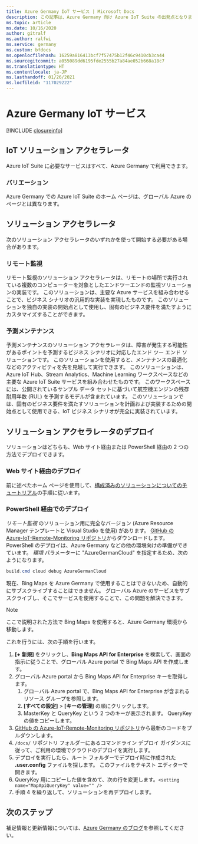 ```yaml
---
title: Azure Germany IoT サービス | Microsoft Docs
description: この記事は、Azure Germany 向け Azure IoT Suite の出発点となります。
ms.topic: article
ms.date: 10/16/2020
author: gitralf
ms.author: ralfwi
ms.service: germany
ms.custom: bfdocs
ms.openlocfilehash: 16259a816413bcf7f57475b12f46c9410cb3ca44
ms.sourcegitcommit: a055089dd6195fde2555b27a84ae052b668a18c7
ms.translationtype: HT
ms.contentlocale: ja-JP
ms.lasthandoff: 01/26/2021
ms.locfileid: "117029222"
---
```

# <a name="azure-germany-iot-services"></a>Azure Germany IoT サービス

[!INCLUDE [closureinfo](../../includes/germany-closure-info.md)]

## <a name="iot-solution-accelerators"></a>IoT ソリューション アクセラレータ
Azure IoT Suite に必要なサービスはすべて、Azure Germany で利用できます。 

### <a name="variations"></a>バリエーション
Azure Germany での Azure IoT Suite のホーム ページは、グローバル Azure のページとは異なります。

## <a name="solution-accelerators"></a>ソリューション アクセラレータ
次のソリューション アクセラレータのいずれかを使って開始する必要がある場合があります。 

### <a name="remote-monitoring"></a>リモート監視
リモート監視のソリューション アクセラレータは、リモートの場所で実行されている複数のコンピューターを対象としたエンドツーエンドの監視ソリューションの実装です。 このソリューションは、主要な Azure サービスを組み合わせることで、ビジネス シナリオの汎用的な実装を実現したものです。 このソリューションを独自の実装の開始点として使用し、固有のビジネス要件を満たすようにカスタマイズすることができます。

### <a name="predictive-maintenance"></a>予測メンテナンス
予測メンテナンスのソリューション アクセラレータは、障害が発生する可能性があるポイントを予測するビジネス シナリオに対応したエンド ツー エンド ソリューションです。 このソリューションを使用すると、メンテナンスの最適化などのアクティビティを先を見越して実行できます。 このソリューションは、Azure IoT Hub、Stream Analytics、Machine Learning ワークスペースなどの主要な Azure IoT Suite サービスを組み合わせたものです。 このワークスペースには、公開されているサンプル データ セットに基づいて航空機エンジンの残存耐用年数 (RUL) を予測するモデルが含まれています。 このソリューションでは、固有のビジネス要件を満たすソリューションを計画および実装するための開始点として使用できる、IoT ビジネス シナリオが完全に実装されています。


## <a name="deploying-the-solution-accelerator"></a>ソリューション アクセラレータのデプロイ

ソリューションはどちらも、Web サイト経由または PowerShell 経由の 2 つの方法でデプロイできます。

### <a name="deploy-via-website"></a>Web サイト経由のデプロイ

前に述べたホーム ページを使用して、[構成済みのソリューションについてのチュートリアル](/previous-versions/azure/iot-accelerators/about-iot-accelerators)の手順に従います。

### <a name="deploy-via-powershell"></a>PowerShell 経由でのデプロイ

*リモート監視* のソリューション用に完全なバージョン (Azure Resource Manager テンプレートと Visual Studio を使用) があります。 [GitHub の Azure-IoT-Remote-Monitoring リポジトリ](https://github.com/Azure/azure-iot-remote-monitoring)からダウンロードします。 PowerShell のデプロイは、Azure Germany などの他の環境向けの準備ができています。 *環境* パラメーターに "AzureGermanCloud" を指定するため、次のようになります。

```powershell
build.cmd cloud debug AzureGermanCloud
```

現在、Bing Maps を Azure Germany で使用することはできないため、自動的にサブスクライブすることはできません。 グローバル Azure のサービスをサブスクライブし、そこでサービスを使用することで、この問題を解決できます。 

> [!NOTE]
> ここで説明された方法で Bing Maps を使用すると、Azure Germany 環境から移動します。

これを行うには、次の手順を行います。

1. **[+ 新規]** をクリックし、**Bing Maps API for Enterprise** を検索して、画面の指示に従うことで、グローバル Azure portal で Bing Maps API を作成します。
2. グローバル Azure portal から Bing Maps API for Enterprise キーを取得します。 
    1. グローバル Azure portal で、Bing Maps API for Enterprise が含まれるリソース グループを参照します。
    2. **[すべての設定]**  >  **[キーの管理]** の順にクリックします。 
    3. MasterKey と QueryKey という 2 つのキーが表示されます。 QueryKey の値をコピーします。
3. [GitHub の Azure-IoT-Remote-Monitoring リポジトリ](https://github.com/Azure/azure-iot-remote-monitoring)から最新のコードをプルダウンします。
4. `/docs/` リポジトリ フォルダーにあるコマンドライン デプロイ ガイダンスに従って、ご利用の環境でクラウドのデプロイを実行します。 
5. デプロイを実行したら、ルート フォルダーでデプロイ時に作成された **.user.config** ファイルを探します。 このファイルをテキスト エディターで開きます。 
6. QueryKey 用にコピーした値を含めて、次の行を変更します。`<setting name="MapApiQueryKey" value="" />`
7. 手順 4 を繰り返して、ソリューションを再デプロイします。
 


## <a name="next-steps"></a>次のステップ
補足情報と更新情報については、[Azure Germany のブログ](/archive/blogs/azuregermany/)を参照してください。